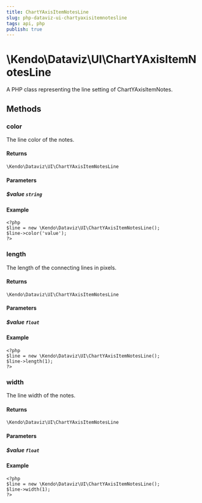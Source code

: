 ```yaml
---
title: ChartYAxisItemNotesLine
slug: php-dataviz-ui-chartyaxisitemnotesline
tags: api, php
publish: true
---
```


# \Kendo\Dataviz\UI\ChartYAxisItemNotesLine

A PHP class representing the line setting of ChartYAxisItemNotes.


## Methods

### color
The line color of the notes.

#### Returns
`\Kendo\Dataviz\UI\ChartYAxisItemNotesLine`

#### Parameters

##### $value `string`



#### Example 
    <?php
    $line = new \Kendo\Dataviz\UI\ChartYAxisItemNotesLine();
    $line->color('value');
    ?>

### length
The length of the connecting lines in pixels.

#### Returns
`\Kendo\Dataviz\UI\ChartYAxisItemNotesLine`

#### Parameters

##### $value `float`



#### Example 
    <?php
    $line = new \Kendo\Dataviz\UI\ChartYAxisItemNotesLine();
    $line->length(1);
    ?>

### width
The line width of the notes.

#### Returns
`\Kendo\Dataviz\UI\ChartYAxisItemNotesLine`

#### Parameters

##### $value `float`



#### Example 
    <?php
    $line = new \Kendo\Dataviz\UI\ChartYAxisItemNotesLine();
    $line->width(1);
    ?>

 
